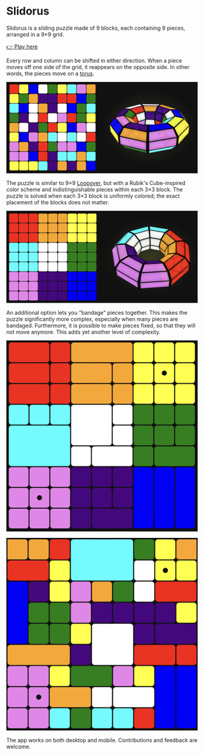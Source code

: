 # Slidorus

Slidorus is a sliding puzzle made of 9 blocks, each containing 9 pieces, arranged in a 9×9 grid.

[👉 Play here](https://slidorus.netlify.app)

Every row and column can be shifted in either direction. When a piece moves off one side of the grid, it reappears on the opposite side. In other words, the pieces move on a [torus](https://en.wikipedia.org/wiki/Torus).

![screenshot](/public/screenshot-scrambled.png)

The puzzle is similar to 9×9 [Loopover](https://loopover.xyz/), but with a Rubik's Cube-inspired color scheme and indistinguishable pieces within each 3×3 block. The puzzle is solved when each 3×3 block is uniformly colored; the exact placement of the blocks does not matter.

![screenshot](/public/screenshot-solved.png)

An additional option lets you "bandage" pieces together. This makes the puzzle significantly more complex, especially when many pieces are bandaged. Furthermore, it is possible to make pieces fixed, so that they will not move anymore. This adds yet another level of complexity.

![screenshot](/public/screenshot-bandaged.png)

![screenshot](/public/screenshot-bandaged-scrambled.png)

The app works on both desktop and mobile. Contributions and feedback are welcome.
